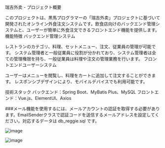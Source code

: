 瑞吉外卖 - プロジェクト概要    

このプロジェクトは、黒馬プログラマーの「瑞吉外卖」プロジェクトに基づいて開発されたオンライン外食注文システムです。飲食店向けのバックエンド管理システムと、ユーザーが簡単に外食注文できるフロントエンド機能を提供します。
機能特徴
バックエンド管理システム

レストランのカテゴリ、料理、セットメニュー、注文、従業員の管理が可能です。
システム管理者と一般従業員に役割が分かれており、システム管理者は全ての管理権限を持ち、一般従業員は料理や注文の管理業務を行います。
フロントエンドユーザーシステム

ユーザーはメニューを閲覧し、料理をカートに追加して注文することができます。
レスポンシブデザインにより、モバイルデバイスでも利用可能です。

技術スタック
バックエンド：Spring Boot、MyBatis Plus、MySQL
フロントエンド：Vue.js、ElementUI、Axios

###メール機能を使用するには、メールアカウントの認証を取得する必要があります。EmailSenderクラスで認証コードを送信するメールアドレスを設定してください。対応するデータは db_reggie.sql です。

![image](https://github.com/user-attachments/assets/52741821-e71a-4e34-af93-9ec575a8bcf3)

![image](https://github.com/user-attachments/assets/84fcee83-dc23-4ffb-b32a-ed47d45513ab)

